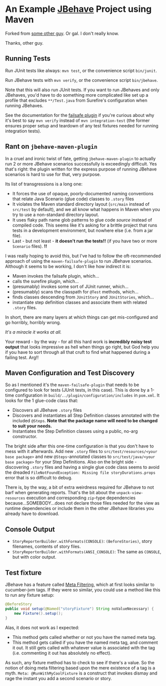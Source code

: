 # An Example [JBehave](http://jbehave.org/) Project using Maven

Forked from [some other guy](https://github.com/masterthought/jbehave-example).  Or gal.  I don't really know.

Thanks, other guy.  


## Running Tests

Run JUnit tests like always: `mvn test`, or the convenience script `bin/junit`.

Run JBehave tests with `mvn verify`, or the convenience script `bin/jbehave`.   

Note that this will also run JUnit tests.  If you want to run JBehaves and only JBehaves, you'd have to do something
more complicated like set up a profile that excludes `**/Test.java` from Surefire's configuration when running JBehaves.  

See the documentation for the [failsafe plugin](http://maven.apache.org/surefire/maven-failsafe-plugin/index.html) if
you're curious about why it's best to say `mvn verify` instead of `mvn integration-test` (the former ensures proper
setup and teardown of any test fixtures needed for running integration tests).


## Rant on `jbehave-maven-plugin`

In a cruel and ironic twist of fate, getting `jbehave-maven-plugin` to actually run 2 or more JBehave scenarios
successfully is exceedingly difficult.  Yes that's right: the plugin written for the express purpose of running JBehave
scenarios is hard to use for that, very purpose.

Its list of transgressions is a long one:

- It forces the use of opaque, poorly-documented naming conventions that relate Java Scenario (glue code) classes to
  `.story` files
- It violates the Maven standard directory layout (`src/main` instead of `src/test` by default), and we all know what
  happens in Maven when you try to use a non-standard directory layout.
- It uses flaky path name glob patterns to glue code *source* instead of compiled code.  This seems like it's asking for
  a brittle project that runs tests in a development environment, but nowhere else (i.e. from a jar file).
- Last - but not least - **it doesn't run the tests!!** (if you have two or more `Scenario` files).  **!!**

I was really hoping to avoid this, but I've had to follow the oft-recommended approach of using the
`maven-failsafe-plugin` to run JBehave scenarios.  Although it seems to be working, I don't like how indirect it is:

- Maven invokes the failsafe plugin, which...
- calls the surefire plugin, which...
- (presumably) invokes some sort of JUnit runner, which...
- (presumably) scans the classpath for `@Test` methods, which...
- finds classes descending from `JUnitStory` and `JUnitStories`, which...
- instantiate step definition classes and associate them with related `.story` files.

In short, there are many layers at which things can get mis-configured and go horribly, horribly wrong.

*It's a miracle it works at all.*

Your reward - by the way - for all this hard work is **incredibly noisy test output** that looks impressive as hell when
things go right, but God help you if you have to sort through all that cruft to find what happened during a failing
test.  Arg!!


## Maven Configuration and Test Discovery

So as I mentioned it's the `maven-failsafe-plugin` that needs to be configured to look for tests (JUnit tests, in this
case).  This is done by a 1-time configuration in `build/../plugin/configuration/includes` in `pom.xml`.  It looks for
the 1 glue-code class that:

- Discovers all JBehave `.story` files
- Discovers and instantiates all Step Definition classes annotated with the included `@Steps`.
  **Note that the package name will need to be changed to suit your needs.**
- Instantiates the Step Definition classes using a public, no-arg constructor.

The bright side after this one-time configuration is that you don't have to mess with it afterwards.  Add new `.story` files
to `src/test/resources/<your base package>` and new `@Steps`-annotated classes to `src/test/java/<your base package>`
for your Step Definitions.  Also on the bright side - discovering `.story` files and having a single glue code class
seems to avoid the dreaded `FileNotFoundException: Missing file storyDurations.props` error that is so difficult to
debug.

There is, by the way, a bit of extra weirdness required for JBehave to not barf when generating reports.  That's the bit
about the `unpack-view-resources` execution and corresponding `zip`-type dependencies because...SOMEBODY...does not
declare those files needed for the view as runtime dependencies or include them in the other JBehave libraries you
already have to download.


## Console Output

- `StoryReporterBuilder.withFormats(CONSOLE)`: `(BeforeStories)`, story filenames, contents of story files.
- `StoryReporterBuilder.withFormats(ANSI_CONSOLE)`: The same as `CONSOLE`, but with color output.


## Test fixture

JBehave has a feature called [Meta Filtering](http://jbehave.org/reference/stable/meta-filtering.html), which at first
looks similar to cucumber-jvm tags.  If they were so similar, you could use a method like this to run any fixture
setup:

```java
@BeforeStory
public void setup(@Named("storyFixture") String noValueNecessary) {
    new Fixture().setup();
}

```

Alas, it does not work as I expected:

- This method gets called whether or not you have the named meta tag.
- This method gets called if you have the named meta tag, and comment it out.  It still gets called with whatever
  value is associated with the tag (i.e. commenting it out has absolutely no effect).

As such, any fixture method has to check to see if there's a value.  So the notion of doing meta filtering based upon
the mere existence of a tag is a myth.  `Meta: @RunWithMyCoolFixture` is a construct that invokes dismay and rage the
instant you add a second scenario or story.
